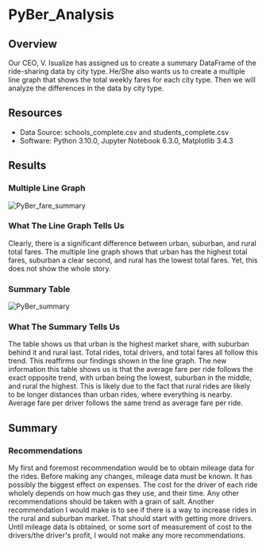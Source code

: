 # PyBer_Analysis

## Overview
Our CEO, V. Isualize has assigned us to create a summary DataFrame of the ride-sharing data by city type. He/She also wants us to create a multiple line graph that shows the total weekly fares for each city type. Then we will analyze the differences in the data by city type.

## Resources
- Data Source: schools_complete.csv and students_complete.csv
- Software: Python 3.10.0, Jupyter Notebook 6.3.0, Matplotlib 3.4.3

## Results
### Multiple Line Graph
![PyBer_fare_summary](https://user-images.githubusercontent.com/91795475/141707081-fb69d218-ae54-46da-b8fd-093ead4117f6.png)

### What The Line Graph Tells Us
Clearly, there is a significant difference between urban, suburban, and rural total fares. The multiple line graph shows that urban has the highest total fares, suburban a clear second, and rural has the lowest total fares. Yet, this does not show the whole story.

### Summary Table
![PyBer_summary](https://user-images.githubusercontent.com/91795475/141707549-03915e8b-e97d-4362-b440-85466459a713.png)

### What The Summary Tells Us
The table shows us that urban is the highest market share, with suburban behind it and rural last. Total rides, total drivers, and total fares all follow this trend. This reaffirms our findings shown in the line graph. The new information this table shows us is that the average fare per ride follows the exact opposite trend, with urban being the lowest, suburban in the middle, and rural the highest. This is likely due to the fact that rural rides are likely to be longer distances than urban rides, where everything is nearby. Average fare per driver follows the same trend as average fare per ride.

## Summary
### Recommendations
My first and foremost recommendation would be to obtain mileage data for the rides. Before making any changes, mileage data must be known. It has possibly the biggest effect on expenses. The cost for the driver of each ride wholely depends on how much gas they use, and their time. Any other recommendations should be taken with a grain of salt. Another recommendation I would make is to see if there is a way to increase rides in the rural and suburban market. That should start with getting more drivers. Until mileage data is obtained, or some sort of measurement of cost to the drivers/the driver's profit, I would not make any more recommendations.
